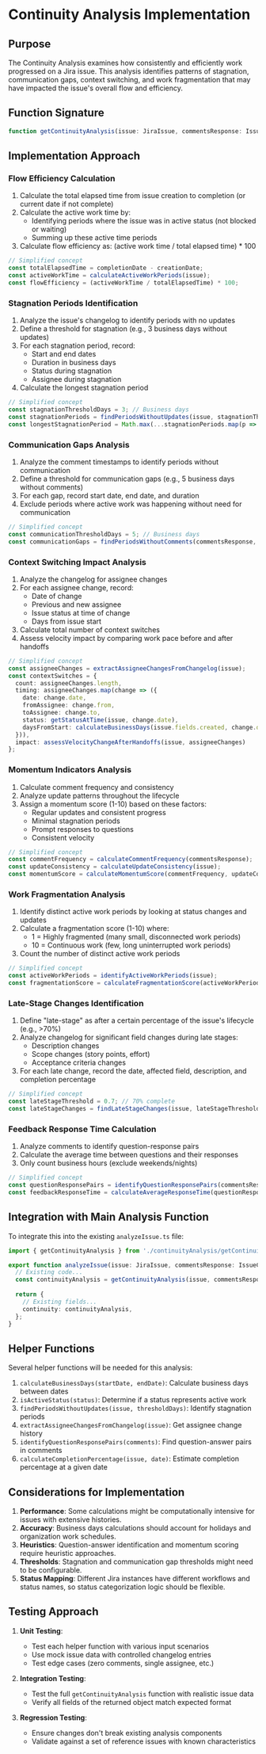# Continuity Analysis Implementation

## Purpose

The Continuity Analysis examines how consistently and efficiently work progressed on a Jira issue. This analysis identifies patterns of stagnation, communication gaps, context switching, and work fragmentation that may have impacted the issue's overall flow and efficiency.

## Function Signature

```typescript
function getContinuityAnalysis(issue: JiraIssue, commentsResponse: IssueCommentResponse): IssueAnalysisResult['continuity']
```

## Implementation Approach

### Flow Efficiency Calculation

1. Calculate the total elapsed time from issue creation to completion (or current date if not complete)
2. Calculate the active work time by:
   - Identifying periods where the issue was in active status (not blocked or waiting)
   - Summing up these active time periods
3. Calculate flow efficiency as: (active work time / total elapsed time) * 100

```typescript
// Simplified concept
const totalElapsedTime = completionDate - creationDate;
const activeWorkTime = calculateActiveWorkPeriods(issue);
const flowEfficiency = (activeWorkTime / totalElapsedTime) * 100;
```

### Stagnation Periods Identification

1. Analyze the issue's changelog to identify periods with no updates
2. Define a threshold for stagnation (e.g., 3 business days without updates)
3. For each stagnation period, record:
   - Start and end dates
   - Duration in business days
   - Status during stagnation
   - Assignee during stagnation
4. Calculate the longest stagnation period

```typescript
// Simplified concept
const stagnationThresholdDays = 3; // Business days
const stagnationPeriods = findPeriodsWithoutUpdates(issue, stagnationThresholdDays);
const longestStagnationPeriod = Math.max(...stagnationPeriods.map(p => p.durationDays));
```

### Communication Gaps Analysis

1. Analyze the comment timestamps to identify periods without communication
2. Define a threshold for communication gaps (e.g., 5 business days without comments)
3. For each gap, record start date, end date, and duration
4. Exclude periods where active work was happening without need for communication

```typescript
// Simplified concept
const communicationThresholdDays = 5; // Business days
const communicationGaps = findPeriodsWithoutComments(commentsResponse, communicationThresholdDays);
```

### Context Switching Impact Analysis

1. Analyze the changelog for assignee changes
2. For each assignee change, record:
   - Date of change
   - Previous and new assignee
   - Issue status at time of change
   - Days from issue start
3. Calculate total number of context switches
4. Assess velocity impact by comparing work pace before and after handoffs

```typescript
// Simplified concept
const assigneeChanges = extractAssigneeChangesFromChangelog(issue);
const contextSwitches = {
  count: assigneeChanges.length,
  timing: assigneeChanges.map(change => ({
    date: change.date,
    fromAssignee: change.from,
    toAssignee: change.to,
    status: getStatusAtTime(issue, change.date),
    daysFromStart: calculateBusinessDays(issue.fields.created, change.date)
  })),
  impact: assessVelocityChangeAfterHandoffs(issue, assigneeChanges)
};
```

### Momentum Indicators Analysis

1. Calculate comment frequency and consistency
2. Analyze update patterns throughout the lifecycle
3. Assign a momentum score (1-10) based on these factors:
   - Regular updates and consistent progress
   - Minimal stagnation periods
   - Prompt responses to questions
   - Consistent velocity

```typescript
// Simplified concept
const commentFrequency = calculateCommentFrequency(commentsResponse);
const updateConsistency = calculateUpdateConsistency(issue);
const momentumScore = calculateMomentumScore(commentFrequency, updateConsistency, stagnationPeriods);
```

### Work Fragmentation Analysis

1. Identify distinct active work periods by looking at status changes and updates
2. Calculate a fragmentation score (1-10) where:
   - 1 = Highly fragmented (many small, disconnected work periods)
   - 10 = Continuous work (few, long uninterrupted work periods)
3. Count the number of distinct active work periods

```typescript
// Simplified concept
const activeWorkPeriods = identifyActiveWorkPeriods(issue);
const fragmentationScore = calculateFragmentationScore(activeWorkPeriods);
```

### Late-Stage Changes Identification

1. Define "late-stage" as after a certain percentage of the issue's lifecycle (e.g., >70%)
2. Analyze changelog for significant field changes during late stages:
   - Description changes
   - Scope changes (story points, effort)
   - Acceptance criteria changes
3. For each late change, record the date, affected field, description, and completion percentage

```typescript
// Simplified concept
const lateStageThreshold = 0.7; // 70% complete
const lateStageChanges = findLateStageChanges(issue, lateStageThreshold);
```

### Feedback Response Time Calculation

1. Analyze comments to identify question-response pairs
2. Calculate the average time between questions and their responses
3. Only count business hours (exclude weekends/nights)

```typescript
// Simplified concept
const questionResponsePairs = identifyQuestionResponsePairs(commentsResponse);
const feedbackResponseTime = calculateAverageResponseTime(questionResponsePairs);
```

## Integration with Main Analysis Function

To integrate this into the existing `analyzeIssue.ts` file:

```typescript
import { getContinuityAnalysis } from './continuityAnalysis/getContinuityAnalysis';

export function analyzeIssue(issue: JiraIssue, commentsResponse: IssueCommentResponse): Partial<IssueAnalysisResult> {
  // Existing code...
  const continuityAnalysis = getContinuityAnalysis(issue, commentsResponse);
  
  return {
    // Existing fields...
    continuity: continuityAnalysis,
  };
}
```

## Helper Functions

Several helper functions will be needed for this analysis:

1. `calculateBusinessDays(startDate, endDate)`: Calculate business days between dates
2. `isActiveStatus(status)`: Determine if a status represents active work
3. `findPeriodsWithoutUpdates(issue, thresholdDays)`: Identify stagnation periods
4. `extractAssigneeChangesFromChangelog(issue)`: Get assignee change history
5. `identifyQuestionResponsePairs(comments)`: Find question-answer pairs in comments
6. `calculateCompletionPercentage(issue, date)`: Estimate completion percentage at a given date

## Considerations for Implementation

1. **Performance**: Some calculations might be computationally intensive for issues with extensive histories.
2. **Accuracy**: Business days calculations should account for holidays and organization work schedules.
3. **Heuristics**: Question-answer identification and momentum scoring require heuristic approaches.
4. **Thresholds**: Stagnation and communication gap thresholds might need to be configurable.
5. **Status Mapping**: Different Jira instances have different workflows and status names, so status categorization logic should be flexible.

## Testing Approach

1. **Unit Testing**:
   - Test each helper function with various input scenarios
   - Use mock issue data with controlled changelog entries
   - Test edge cases (zero comments, single assignee, etc.)

2. **Integration Testing**:
   - Test the full `getContinuityAnalysis` function with realistic issue data
   - Verify all fields of the returned object match expected format

3. **Regression Testing**:
   - Ensure changes don't break existing analysis components
   - Validate against a set of reference issues with known characteristics 